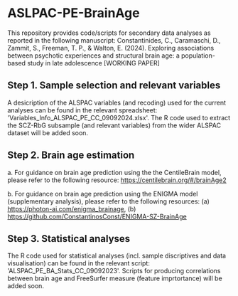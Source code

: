 # ASLPAC-PE-BrainAge
This repository provides code/scripts for secondary data analyses as reported in the following manuscript: Constantinides, C., Caramaschi, D., Zammit, S., Freeman, T. P., &amp; Walton, E. (2024). Exploring associations between psychotic experiences and structural brain age: a population-based study in late adolescence [WORKING PAPER]

## Step 1. Sample selection and relevant variables
A desicription of the ALSPAC variables (and recoding) used for the current analyses can be found in the relevant spreadsheet: 'Variables_Info_ALSPAC_PE_CC_09092024.xlsx'. The R code used to extract the SCZ-RbG subsample (and relevant variables) from the wider ALSPAC dataset will be added soon.

## Step 2. Brain age estimation

a. For guidance on brain age prediction using the the CentileBrain model, please refer to the following resource: https://centilebrain.org/#/brainAge2

b. For guidance on brain age prediction using the ENIGMA model (supplementary analysis), please refer to the following resources: (a) https://photon-ai.com/enigma_brainage, (b) https://github.com/ConstantinosConst/ENIGMA-SZ-BrainAge

## Step 3. Statistical analyses

The R code used for statistical analyses (incl. sample discriptives and data visualisation) can be found in the relevant script: 'ALSPAC_PE_BA_Stats_CC_09092023'. Scripts for producing correlations between brain age and FreeSurfer measure (feature imprtortance) will be added soon. 
